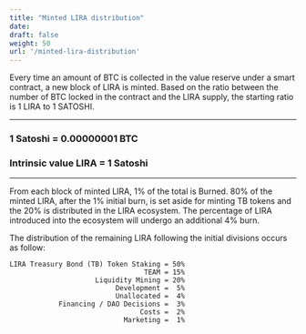 ```yaml
---
title: "Minted LIRA distribution"
date:
draft: false
weight: 50
url: '/minted-lira-distribution'
---
```


Every time an amount of BTC is collected in the value reserve under a smart contract, a new block of LIRA is minted.
Based on the ratio between the number of BTC locked in the contract and the LIRA supply, the starting ratio is 1 LIRA to 1 SATOSHI.

---

<h3>1 Satoshi = 0.00000001 BTC</h3>

<h3>Intrinsic value LIRA = 1 Satoshi</h3>

---

From each block of minted LIRA, 1% of the total is Burned.
80% of the minted LIRA, after the 1% initial burn, is set aside for minting TB tokens and the 20% is distributed in the LIRA ecosystem.
The percentage of LIRA introduced into the ecosystem will undergo an additional 4% burn.

The distribution of the remaining LIRA following the initial divisions occurs as follow:

    LIRA Treasury Bond (TB) Token Staking = 50%
                                     TEAM = 15%                              
                         Liquidity Mining = 20%
                              Development =  5%
                              Unallocated =  4%
                Financing / DAO Decisions =  3%
                                    Costs =  2%
                                Marketing =  1%




